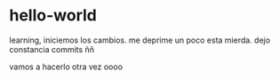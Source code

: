 # hello-world
learning, iniciemos los cambios. 
me deprime un poco esta mierda.
dejo constancia commits
ññ

vamos a hacerlo otra vez
oooo
